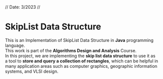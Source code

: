 // Date: 3/2023 //
# SkipList Data Structure
This is an Implementation of SkipList Data Structure in **Java** programming language.\
This work is part of the **Algorithms Design and Analysis** Course.\
In this project, we are implementing the **skip list data structure** to use it as a tool to **store and query a collection of rectangles**, which can be helpful in many application areas such as computer graphics, geographic information systems, and VLSI design.
